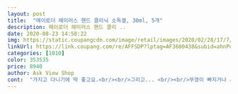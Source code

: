 ```yaml
---
layout: post 
title:  "메이로더 헤미러스 핸드 클리닉 소독겔, 30ml, 5개" 
description: 메이로더 헤미러스 핸드 클리 ..
date: 2020-08-23 14:58:22 
img: https://static.coupangcdn.com/image/retail/images/2020/02/28/17/7/92db477a-202b-4d5f-9264-ae90605aa4b2.jpg 
linkUrl: https://link.coupang.com/re/AFFSDP?lptag=AF3600438&subid=ahnPublicAsk&pageKey=1302346696&itemId=2316268171&vendorItemId=70312980407&traceid=V0-113-9ac9cbe3d4812f05 
categories: [1010] 
color: 353535 
price: 8940 
author: Ask View Shop 
cont:  "가지고 다니기에 딱 좋고요.<br/><br/>그리고... <br/><br/>뚜껑이 빠지거나 새지 않아요.<br/><br/>무엇보다 양조절 대박!<br/>바르고 나면 느낌이 진짜 소독된 느낌이랄까?<br/>발랐을때  에타올 냄새가 나다가<br/>에타올 62%,  내용물은 묽은편 이예요.<br/><br/>여러분!! 코로나19 이겨냅시다.<br/><br/>예민한 피부를 물려주신 엄마한테도 보내드려야겠어요^^<br/>우린 할수 있어요.<br/><br/>자극 거의 없고 은은한 과일향이 남아서 좋아요!<br/>자극도없고 향도 은은하니 좋아요<br/>펌프형은 브랜드마다 한번 펌핑할때 양이 다 달라서 질질 흘리거나 너무 많다싶을때 많았는데 이건 양조절하기도 편하고 흐르지도 않아서 엄청 편하네요<br/>피부가 예민해서 자극이 덜한 소독제가 필요했는데 괜찮은 상품을 찾았네요<br/>휴대용 손소독제를 검색하다 구매했어요.<br/><br/>휴대용을 찾으신다면  추천 합니다.<br/><br/>휴대하기 너무 편할거 같은 사이즈라서 구매했는데,<br/>흡수,  촉감을 느껴 보시면 알수 있어요.<br/><br/>흡수가 되면서 좋은 향이 납니다.<br/><br/>흡수력이 좋고 끈적임도 없어요.<br/><br/>힘내요!  대한민국!<br/>" 
---
```

